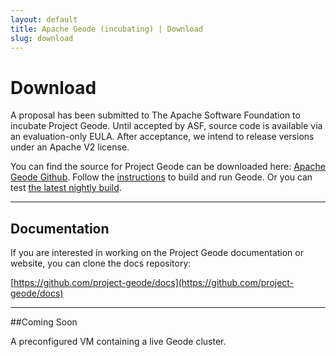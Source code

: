 ```yaml
---
layout: default
title: Apache Geode (incubating) | Download
slug: download
---
```


# Download

A proposal has been submitted to The Apache Software Foundation to incubate Project Geode. Until accepted by ASF, source code is available via an evaluation-only EULA. After acceptance, we intend to release versions under an Apache V2 license.

You can find the source for Project Geode can be downloaded here:
[Apache Geode Github](https://github.com/apache/incubator-geode).  Follow the [instructions](https://cwiki.apache.org/confluence/display/GEODE/Index#Index-Geodein5minutes) to build and run Geode. Or you can test [the latest nightly build](https://builds.apache.org/view/All/job/Geode-nightly/lastSuccessfulBuild/artifact/gemfire-assembly/build/distributions/apache-geode-1.0.0-incubating-SNAPSHOT.tar.gz).

***

## Documentation

If you are interested in working on the Project Geode documentation or website, you can clone the docs repository:

[https://github.com/project-geode/docs](https://github.com/project-geode/docs)

***

##Coming Soon

A preconfigured VM containing a live Geode cluster.
